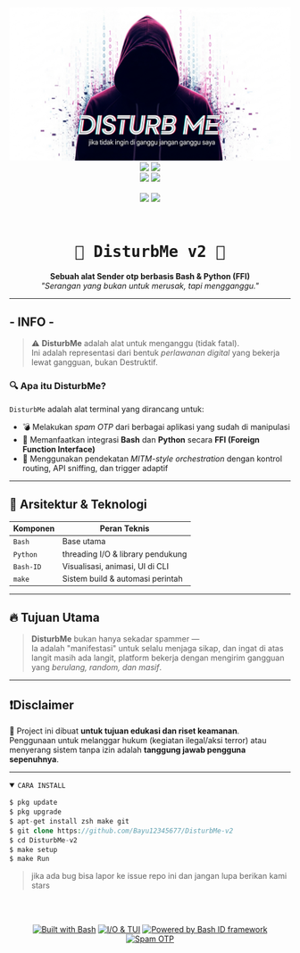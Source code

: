 <p align="center">
  <img src="https://github.com/Bayu12345677/DisturbMe-v2/blob/master/properti/LOGO1.png" width=600><br>
  <img src="https://img.shields.io/static/v1?label=Pyramid+Encient&color=green&message=Security&logo=nano&logoColor=white&style=for-the-badge">
  <img src="https://img.shields.io/static/v1?label=Author&color=green&message=Polygon&logo=Acclaim&logoColor=white&style=for-the-badge"><br>
  <img src="https://img.shields.io/github/stars/Bayu12345677/DisturbMe-v2?logo=github&style=for-the-badge">
  <img src="https://img.shields.io/static/v1?label=Version&color=green&message=1.0&logo=Clockify&logoColor=white&style=for-the-badge"><br><br>
  <img src="https://img.shields.io/static/v1?label=Termux&color=green&message=+&logo=Iterm2&logoColor=white&style=flat">
  <img src="https://img.shields.io/github/forks/Bayu12345677/DisturbMe-v2?logo=github&style=flat">
</p><br>
<h1 align="center" style="font-family:monospace;">
  🩻 DisturbMe v2 🩻
</h1>

<p align="center">
  <b>Sebuah alat Sender otp berbasis Bash & Python (FFI)</b><br>
  <i>"Serangan yang bukan untuk merusak, tapi mengganggu."</i>
</p>

---

## - INFO -
> ⚠️ **DisturbMe** adalah alat untuk menganggu (tidak fatal).  
> Ini adalah representasi dari bentuk *perlawanan digital* yang bekerja lewat gangguan, bukan Destruktif.

### 🔍 Apa itu DisturbMe?

`DisturbMe` adalah alat terminal yang dirancang untuk:
- 💣 Melakukan *spam OTP* dari berbagai aplikasi yang sudah di manipulasi
- 🔌 Memanfaatkan integrasi **Bash** dan **Python** secara **FFI (Foreign Function Interface)**
- 🧠 Menggunakan pendekatan *MITM-style orchestration* dengan kontrol routing, API sniffing, dan trigger adaptif

---

## 🔧 Arsitektur & Teknologi

| Komponen     | Peran Teknis                             |
|--------------|------------------------------------------|
| `Bash`       | Base utama                               |
| `Python`     | threading I/O & library pendukung        |
| `Bash-ID`    | Visualisasi, animasi, UI di CLI          |
| `make`       | Sistem build & automasi perintah         |

---

## 🔥 Tujuan Utama

> **DisturbMe** bukan hanya sekadar spammer —  
> Ia adalah "manifestasi" untuk selalu menjaga sikap, dan ingat di atas langit masih ada langit, platform bekerja dengan mengirim gangguan yang *berulang, random, dan masif*.

---

## ❗Disclaimer

🚫 Project ini dibuat **untuk tujuan edukasi dan riset keamanan**.  
Penggunaan untuk melanggar hukum (kegiatan ilegal/aksi terror) atau menyerang sistem tanpa izin adalah **tanggung jawab pengguna sepenuhnya**.

---

<details open><summary><code>CARA INSTALL</code></summary>

```php
$ pkg update
$ pkg upgrade
$ apt-get install zsh make git
$ git clone https://github.com/Bayu12345677/DisturbMe-v2
$ cd DisturbMe-v2
$ make setup
$ make Run
```

> jika ada bug bisa lapor ke issue repo ini
> dan jangan lupa berikan kami stars

</details>
<br><br>
<p align="center">
  <a href="#"><img src="https://img.shields.io/badge/Base-Bash-blue?logo=gnubash&logoColor=white&style=for-the-badge" alt="Built with Bash"/></a>
  <a href="#"><img src="https://img.shields.io/badge/FFI-Python-yellow?logo=python&logoColor=white&style=for-the-badge" alt="I/O & TUI"/></a>
  <a href="#"><img src="https://img.shields.io/badge/Engine-bashID-orange?logo=matrix&logoColor=white&style=for-the-badge" alt="Powered by Bash ID framework"/></a>
  <a href="#"><img src="https://img.shields.io/badge/Purpose-OTP%20Spammer-critical?logo=nixos&style=for-the-badge&color=red" alt="Spam OTP"/></a>
</p>

